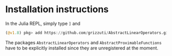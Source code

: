 # Installation instructions

In the Julia REPL, simply type `]` and
```julia
(@v1.8) pkg> add https://github.com/grizzuti/AbstractLinearOperators.git, add https://github.com/grizzuti/AbstractProximableFunctions.git, add https://github.com/grizzuti/FastSolversForWeightedTV.git
```
The packages `AbstractLinearOperators` and `AbstractProximableFunctions` have to be explicitly installed since they are unregistered at the moment.